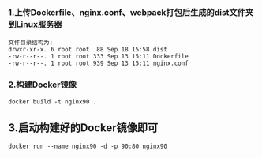 ### 1.上传Dockerfile、nginx.conf、webpack打包后生成的dist文件夹到Linux服务器
```
文件目录结构为:
drwxr-xr-x. 6 root root  88 Sep 18 15:58 dist
-rw-r--r--. 1 root root 333 Sep 13 15:11 Dockerfile
-rw-r--r--. 1 root root 939 Sep 13 15:11 nginx.conf
```

### 2.构建Docker镜像
```
docker build -t nginx90 .
```

## 3.启动构建好的Docker镜像即可
```
docker run --name nginx90 -d -p 90:80 nginx90  
```